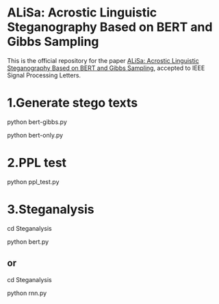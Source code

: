 # ALiSa: Acrostic Linguistic Steganography Based on BERT and Gibbs Sampling
This is the official repository for the paper [ALiSa: Acrostic Linguistic Steganography Based on BERT and Gibbs Sampling](https://ieeexplore.ieee.org/document/9714779), accepted to IEEE Signal Processing Letters.

# 1.Generate stego texts
python bert-gibbs.py

python bert-only.py

# 2.PPL test
python ppl_test.py

# 3.Steganalysis
cd Steganalysis

python bert.py

## or 

cd Steganalysis

python rnn.py


